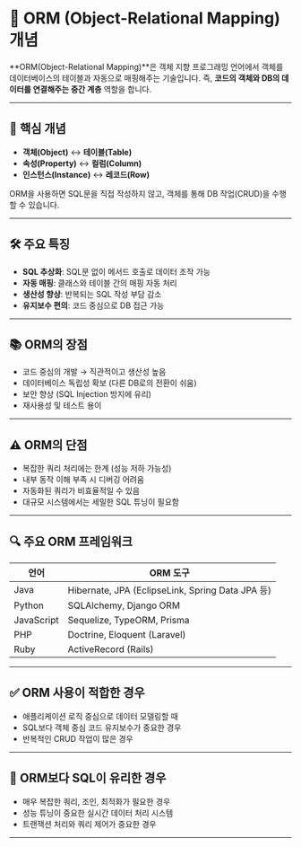 # 🧩 ORM (Object-Relational Mapping) 개념

**ORM(Object-Relational Mapping)**은 객체 지향 프로그래밍 언어에서 객체를 데이터베이스의 테이블과 자동으로 매핑해주는 기술입니다. 즉, **코드의 객체와 DB의 데이터를 연결해주는 중간 계층** 역할을 합니다.

---

## 📘 핵심 개념

- **객체(Object)** ↔ **테이블(Table)**
- **속성(Property)** ↔ **컬럼(Column)**
- **인스턴스(Instance)** ↔ **레코드(Row)**

ORM을 사용하면 SQL문을 직접 작성하지 않고, 객체를 통해 DB 작업(CRUD)을 수행할 수 있습니다.

---

## 🛠️ 주요 특징

- **SQL 추상화**: SQL문 없이 메서드 호출로 데이터 조작 가능
- **자동 매핑**: 클래스와 테이블 간의 매핑 자동 처리
- **생산성 향상**: 반복되는 SQL 작성 부담 감소
- **유지보수 편의**: 코드 중심으로 DB 접근 가능

---

## 📚 ORM의 장점

- 코드 중심의 개발 → 직관적이고 생산성 높음
- 데이터베이스 독립성 확보 (다른 DB로의 전환이 쉬움)
- 보안 향상 (SQL Injection 방지에 유리)
- 재사용성 및 테스트 용이

---

## ⚠️ ORM의 단점

- 복잡한 쿼리 처리에는 한계 (성능 저하 가능성)
- 내부 동작 이해 부족 시 디버깅 어려움
- 자동화된 쿼리가 비효율적일 수 있음
- 대규모 시스템에서는 세밀한 SQL 튜닝이 필요함

---

## 🔍 주요 ORM 프레임워크

| 언어 | ORM 도구 |
|------|-----------|
| Java | Hibernate, JPA (EclipseLink, Spring Data JPA 등) |
| Python | SQLAlchemy, Django ORM |
| JavaScript | Sequelize, TypeORM, Prisma |
| PHP | Doctrine, Eloquent (Laravel) |
| Ruby | ActiveRecord (Rails) |

---

## ✅ ORM 사용이 적합한 경우

- 애플리케이션 로직 중심으로 데이터 모델링할 때
- SQL보다 객체 중심 코드 유지보수가 중요한 경우
- 반복적인 CRUD 작업이 많은 경우

---

## 🚫 ORM보다 SQL이 유리한 경우

- 매우 복잡한 쿼리, 조인, 최적화가 필요한 경우
- 성능 튜닝이 중요한 실시간 데이터 처리 시스템
- 트랜잭션 처리와 쿼리 제어가 중요한 경우

---

